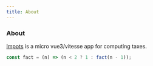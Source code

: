 ```yaml
---
title: About
---
```


<div class="text-center">
  <!-- You can use Vue components inside markdown -->
  <div i-carbon-dicom-overlay class="text-4xl -mb-6 m-auto" />
  <h3>About</h3>
</div>

[Impots](https://github.com/jnpn/impots) is a micro vue3/vitesse app for computing taxes.

```js
const fact = (n) => (n < 2 ? 1 : fact(n - 1));
```
